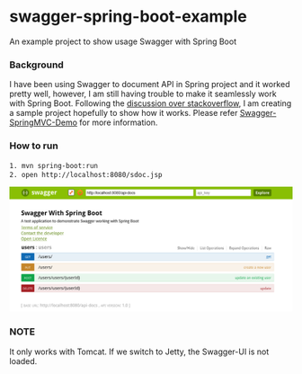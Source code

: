 # swagger-spring-boot-example
An example project to show usage Swagger with Spring Boot

### Background
I have been using Swagger to document API in Spring project and it worked pretty well, however, I am still having trouble to make it seamlessly work with Spring Boot. Following the [discussion over stackoverflow](http://stackoverflow.com/questions/27861872/unable-to-get-swagger-ui-working-with-spring-boot), I am creating a sample project hopefully to show how it works. Please refer  [Swagger-SpringMVC-Demo](https://github.com/adrianbk/swagger-springmvc-demo) for more information.


### How to run
```
1. mvn spring-boot:run
2. open http://localhost:8080/sdoc.jsp

```

![User Document](src/images/swagger-ui.png?raw=true "Swagger")

### NOTE
It only works with Tomcat. If we switch to Jetty, the Swagger-UI is not loaded.


